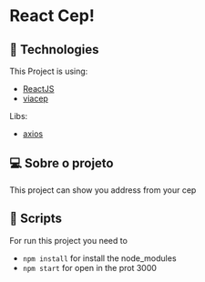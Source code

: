 # React Cep!

## 🚀 Technologies

This Project is using: 
- [ReactJS](https://reactjs.org)
- [viacep](https://viacep.com.br)

Libs:
- [axios](https://axios-http.com/ptbr/docs/intro)

## 💻 Sobre o projeto

This project can show you address from your cep

## 📜 Scripts

For run this project you need to

- `npm install` for install the node_modules
- `npm start` for open in the prot 3000
